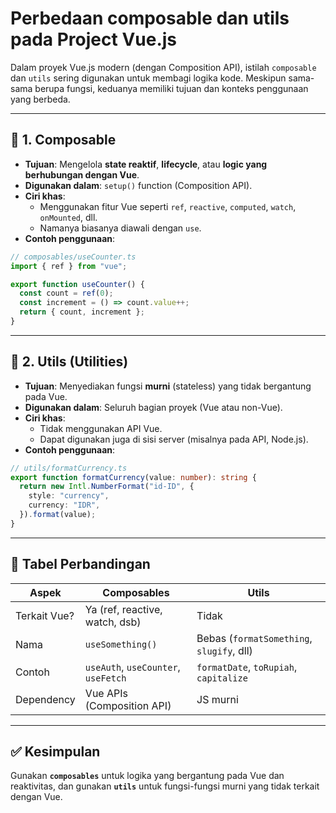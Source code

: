 # Perbedaan composable dan utils pada Project Vue.js

Dalam proyek Vue.js modern (dengan Composition API), istilah `composable` dan `utils` sering digunakan untuk membagi logika kode. Meskipun sama-sama berupa fungsi, keduanya memiliki tujuan dan konteks penggunaan yang berbeda.

---

## 🔹 1. Composable

- **Tujuan**: Mengelola **state reaktif**, **lifecycle**, atau **logic yang berhubungan dengan Vue**.
- **Digunakan dalam**: `setup()` function (Composition API).
- **Ciri khas**:
  - Menggunakan fitur Vue seperti `ref`, `reactive`, `computed`, `watch`, `onMounted`, dll.
  - Namanya biasanya diawali dengan `use`.
- **Contoh penggunaan**:

```ts
// composables/useCounter.ts
import { ref } from "vue";

export function useCounter() {
  const count = ref(0);
  const increment = () => count.value++;
  return { count, increment };
}
```

---

## 🔹 2. Utils (Utilities)

- **Tujuan**: Menyediakan fungsi **murni** (stateless) yang tidak bergantung pada Vue.
- **Digunakan dalam**: Seluruh bagian proyek (Vue atau non-Vue).
- **Ciri khas**:
  - Tidak menggunakan API Vue.
  - Dapat digunakan juga di sisi server (misalnya pada API, Node.js).
- **Contoh penggunaan**:

```ts
// utils/formatCurrency.ts
export function formatCurrency(value: number): string {
  return new Intl.NumberFormat("id-ID", {
    style: "currency",
    currency: "IDR",
  }).format(value);
}
```

---

## 🧠 Tabel Perbandingan

| Aspek        | Composables                         | Utils                                     |
| ------------ | ----------------------------------- | ----------------------------------------- |
| Terkait Vue? | Ya (ref, reactive, watch, dsb)      | Tidak                                     |
| Nama         | `useSomething()`                    | Bebas (`formatSomething`, `slugify`, dll) |
| Contoh       | `useAuth`, `useCounter`, `useFetch` | `formatDate`, `toRupiah`, `capitalize`    |
| Dependency   | Vue APIs (Composition API)          | JS murni                                  |

---

## ✅ Kesimpulan

Gunakan **`composables`** untuk logika yang bergantung pada Vue dan reaktivitas, dan gunakan **`utils`** untuk fungsi-fungsi murni yang tidak terkait dengan Vue.
